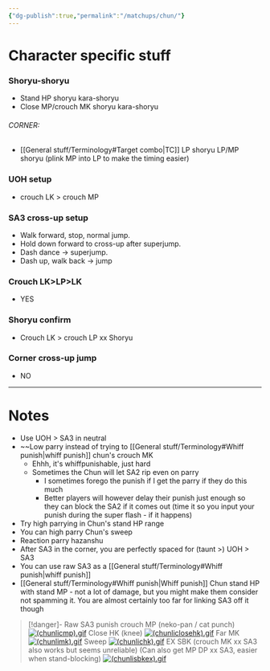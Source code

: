```yaml
---
{"dg-publish":true,"permalink":"/matchups/chun/"}
---
```


# Character specific stuff
### Shoryu-shoryu
- Stand HP shoryu kara-shoryu
- Close MP/crouch MK shoryu kara-shoryu
###### CORNER: 
- [[General stuff/Terminology#Target combo\|TC]] LP shoryu LP/MP shoryu (plink MP into LP to make the timing easier)
### UOH setup
- crouch LK > crouch MP
### SA3 cross-up setup
- Walk forward, stop, normal jump.
- Hold down forward to cross-up after superjump. 
- Dash dance -> superjump. 
- Dash up, walk back -> jump
### Crouch LK>LP>LK
- YES
### Shoryu confirm
- Crouch LK > crouch LP xx Shoryu 
### Corner cross-up jump
- NO
***
# Notes
- Use UOH > SA3 in neutral
- ~~Low parry instead of trying to [[General stuff/Terminology#Whiff punish\|whiff punish]] chun's crouch MK
	- Ehhh, it's whiffpunishable, just hard
	- Sometimes the Chun will let SA2 rip even on parry
		- I sometimes forego the punish if I get the parry if they do this much
		- Better players will however delay their punish just enough so they can block the SA2 if it comes out (time it so you input your punish during the super flash - if it happens)
- Try high parrying in Chun's stand HP range
- You can high parry Chun's sweep
- Reaction parry hazanshu
- After SA3 in the corner, you are perfectly spaced for (taunt >) UOH > SA3
- You can use raw SA3 as a [[General stuff/Terminology#Whiff punish\|whiff punish]]
- [[General stuff/Terminology#Whiff punish\|Whiff punish]] Chun stand HP with stand MP - not a lot of damage, but you might make them consider not spamming it. You are almost certainly too far for linking SA3 off it though

> [!danger]- Raw SA3 punish
> crouch MP (neko-pan / cat punch)
[![(chunlicmp).gif](https://wiki.supercombo.gg/images/f/ff/%28chunlicmp%29.gif)](https://wiki.supercombo.gg/w/File:(chunlicmp).gif)
> Close HK (knee)
[![(chunliclosehk).gif](https://wiki.supercombo.gg/images/7/7f/%28chunliclosehk%29.gif)](https://wiki.supercombo.gg/w/File:(chunliclosehk).gif)
> Far MK
[![(chunlimk).gif](https://wiki.supercombo.gg/images/8/8a/%28chunlimk%29.gif)](https://wiki.supercombo.gg/w/File:(chunlimk).gif)
> Sweep
[![(chunlichk).gif](https://wiki.supercombo.gg/images/c/cb/%28chunlichk%29.gif)](https://wiki.supercombo.gg/w/File:(chunlichk).gif)
> EX SBK (crouch MK xx SA3 also works but seems unreliable)
> (Can also get MP DP xx SA3, easier when stand-blocking)
[![(chunlisbkex).gif](https://wiki.supercombo.gg/images/6/6d/%28chunlisbkex%29.gif)](https://wiki.supercombo.gg/w/File:(chunlisbkex).gif)
